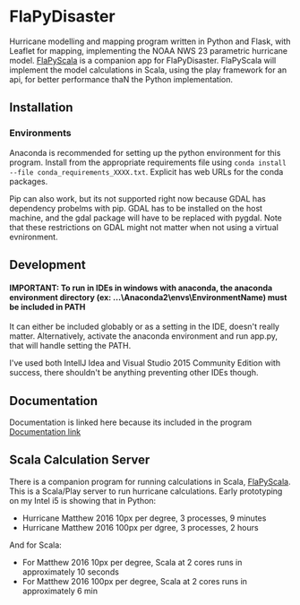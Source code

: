 # FlaPyDisaster
Hurricane modelling and mapping program written in Python and Flask, with Leaflet for mapping, implementing the NOAA NWS 23 parametric hurricane model. 
[FlaPyScala](https://github.com/cliftbar/FlaPyScala) is a companion app for FlaPyDisaster.  FlaPyScala will implement the model calculations in Scala, using the play framework for an api, for better performance thaN the Python implementation.
## Installation

### Environments
Anaconda is recommended for setting up the python environment for this program.  Install from the appropriate requirements file using `conda install --file conda_requirements_XXXX.txt`.  Explicit has web URLs for the conda packages.

Pip can also work, but its not supported right now because GDAL has dependency probelms with pip.  GDAL has to be installed on the host machine, and the gdal package will have to be replaced with pygdal.  Note that these restrictions on GDAL might not matter when not using a virtual evnironment.

## Development
#### IMPORTANT: To run in IDEs in windows with anaconda, the anaconda environment directory (ex: ...\Anaconda2\envs\EnvironmentName) must be included in PATH
It can either be included globably or as a setting in the IDE, doesn't really matter.  Alternatively, activate the anaconda environment and run app.py, that will handle setting the PATH.

I've used both IntellJ Idea and Visual Studio 2015 Community Edition with success, there shouldn't be anything preventing other IDEs though.

## Documentation
Documentation is linked here because its included in the program
[Documentation link](https://github.com/cliftbar/FlaPyDisaster/blob/master/FlaPyDisaster/static/markdown/documentation_main.md)

## Scala Calculation Server
There is a companion program for running calculations in Scala, [FlaPyScala](https://github.com/cliftbar/FlaPyScala/).  This is a Scala/Play server to run hurricane calculations.  Early prototyping on my Intel i5 is showing that in Python:
* Hurricane Matthew 2016 10px per degree, 3 processes, 9 minutes
* Hurricane Matthew 2016  100px per dgree, 3 processes, 2 hours

And for Scala:
* For Matthew 2016 10px per degree, Scala at 2 cores runs in approximately 10 seconds
* For Matthew 2016 100px per degree, Scala at 2 cores runs in approximately 6 min
